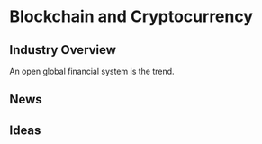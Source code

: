 # Blockchain and Cryptocurrency

## Industry Overview
An open global financial system is the trend.

## News

## Ideas
